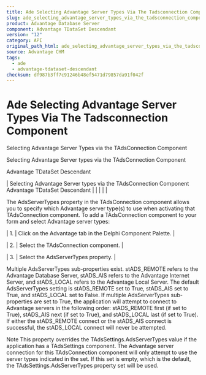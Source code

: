 ```yaml
---
title: Ade Selecting Advantage Server Types Via The Tadsconnection Component
slug: ade_selecting_advantage_server_types_via_the_tadsconnection_component
product: Advantage Database Server
component: Advantage TDataSet Descendant
version: "12"
category: API
original_path_html: ade_selecting_advantage_server_types_via_the_tadsconnection_component.htm
source: Advantage CHM
tags:
  - ade
  - advantage-tdataset-descendant
checksum: df987b3ff7c91246b48ef5471d79857da91f042f
---
```


# Ade Selecting Advantage Server Types Via The Tadsconnection Component

Selecting Advantage Server Types via the TAdsConnection Component

Selecting Advantage Server types via the TAdsConnection Component

Advantage TDataSet Descendant

| Selecting Advantage Server types via the TAdsConnection Component  Advantage TDataSet Descendant |  |  |  |  |

The AdsServerTypes property in the TAdsConnection component allows you to specify which Advantage server type(s) to use when activating that TAdsConnection component. To add a TAdsConnection component to your form and select Advantage server types:

| 1. | Click on the Advantage tab in the Delphi Component Palette. |

| 2. | Select the TAdsConnection component. |

| 3. | Select the AdsServerTypes property. |

Multiple AdsServerTypes sub-properties exist. stADS\_REMOTE refers to the Advantage Database Server, stADS\_AIS refers to the Advantage Internet Server, and stADS\_LOCAL refers to the Advantage Local Server. The default AdsServerTypes setting is stADS\_REMOTE set to True, stADS\_AIS set to True, and stADS\_LOCAL set to False. If multiple AdsServerTypes sub-properties are set to True, the application will attempt to connect to Advantage servers in the following order: stADS\_REMOTE first (if set to True), stADS\_AIS next (if set to True), and stADS\_LOCAL last (if set to True). If either the stADS\_REMOTE connect or the stADS\_AIS connect is successful, the stADS\_LOCAL connect will never be attempted.

Note This property overrides the TAdsSettings.AdsServerTypes value if the application has a TAdsSettings component. The Advantage server connection for this TAdsConnection component will only attempt to use the server types indicated in the set. If this set is empty, which is the default, the TAdsSettings.AdsServerTypes property set will be used.
